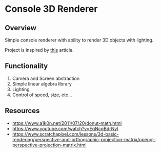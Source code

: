 # Console 3D Renderer

## Overview

Simple console renderer with ability to render 3D objects with lighting.

Project is inspired by [this](https://www.a1k0n.net/2011/07/20/donut-math.html) article.

## Functionality

1. Camera and Screen abstraction
2. Simple linear algebra library
3. Lighting
4. Control of speed, size, etc...

## Resources

- https://www.a1k0n.net/2011/07/20/donut-math.html
- https://www.youtube.com/watch?v=EqNcqBdrNyI
- https://www.scratchapixel.com/lessons/3d-basic-rendering/perspective-and-orthographic-projection-matrix/opengl-perspective-projection-matrix.html